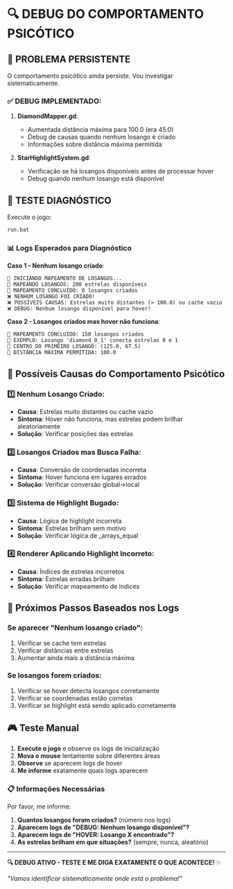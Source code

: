 # 🔍 DEBUG DO COMPORTAMENTO PSICÓTICO

## 🚨 PROBLEMA PERSISTENTE

O comportamento psicótico ainda persiste. Vou investigar sistematicamente.

### ✅ **DEBUG IMPLEMENTADO**:

1. **DiamondMapper.gd**: 
   - Aumentada distância máxima para 100.0 (era 45.0)
   - Debug de causas quando nenhum losango é criado
   - Informações sobre distância máxima permitida

2. **StarHighlightSystem.gd**: 
   - Verificação se há losangos disponíveis antes de processar hover
   - Debug quando nenhum losango está disponível

## 🧪 TESTE DIAGNÓSTICO

Execute o jogo:

```bash
run.bat
```

### 📊 **Logs Esperados para Diagnóstico**

**Caso 1 - Nenhum losango criado**:
```
🔷 INICIANDO MAPEAMENTO DE LOSANGOS...
🔷 MAPEANDO LOSANGOS: 200 estrelas disponíveis
🔷 MAPEAMENTO CONCLUÍDO: 0 losangos criados
❌ NENHUM LOSANGO FOI CRIADO!
❌ POSSÍVEIS CAUSAS: Estrelas muito distantes (> 100.0) ou cache vazio
❌ DEBUG: Nenhum losango disponível para hover!
```

**Caso 2 - Losangos criados mas hover não funciona**:
```
🔷 MAPEAMENTO CONCLUÍDO: 150 losangos criados
🔷 EXEMPLO: Losango 'diamond_0_1' conecta estrelas 0 e 1
🔷 CENTRO DO PRIMEIRO LOSANGO: (125.0, 67.5)
🔷 DISTÂNCIA MÁXIMA PERMITIDA: 100.0
```

## 🎯 **Possíveis Causas do Comportamento Psicótico**

### **1️⃣ Nenhum Losango Criado**:
- **Causa**: Estrelas muito distantes ou cache vazio
- **Sintoma**: Hover não funciona, mas estrelas podem brilhar aleatoriamente
- **Solução**: Verificar posições das estrelas

### **2️⃣ Losangos Criados mas Busca Falha**:
- **Causa**: Conversão de coordenadas incorreta
- **Sintoma**: Hover funciona em lugares errados
- **Solução**: Verificar conversão global→local

### **3️⃣ Sistema de Highlight Bugado**:
- **Causa**: Lógica de highlight incorreta
- **Sintoma**: Estrelas brilham sem motivo
- **Solução**: Verificar lógica de _arrays_equal

### **4️⃣ Renderer Aplicando Highlight Incorreto**:
- **Causa**: Índices de estrelas incorretos
- **Sintoma**: Estrelas erradas brilham
- **Solução**: Verificar mapeamento de índices

## 🔧 **Próximos Passos Baseados nos Logs**

### **Se aparecer "Nenhum losango criado"**:
1. Verificar se cache tem estrelas
2. Verificar distâncias entre estrelas
3. Aumentar ainda mais a distância máxima

### **Se losangos forem criados**:
1. Verificar se hover detecta losangos corretamente
2. Verificar se coordenadas estão corretas
3. Verificar se highlight está sendo aplicado corretamente

## 🎮 **Teste Manual**

1. **Execute o jogo** e observe os logs de inicialização
2. **Mova o mouse** lentamente sobre diferentes áreas
3. **Observe** se aparecem logs de hover
4. **Me informe** exatamente quais logs aparecem

### 📋 **Informações Necessárias**

Por favor, me informe:
1. **Quantos losangos foram criados?** (número nos logs)
2. **Aparecem logs de "DEBUG: Nenhum losango disponível"?**
3. **Aparecem logs de "HOVER: Losango X encontrado"?**
4. **As estrelas brilham em que situações?** (sempre, nunca, aleatório)

---

**🔍 DEBUG ATIVO - TESTE E ME DIGA EXATAMENTE O QUE ACONTECE!** ✨

*"Vamos identificar sistematicamente onde está o problema!"*